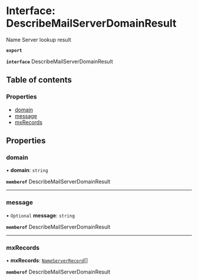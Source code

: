 # Interface: DescribeMailServerDomainResult

Name Server lookup result

**`export`**

**`interface`** DescribeMailServerDomainResult

## Table of contents

### Properties

- [domain](DescribeMailServerDomainResult.md#domain)
- [message](DescribeMailServerDomainResult.md#message)
- [mxRecords](DescribeMailServerDomainResult.md#mxrecords)

## Properties

### domain

• **domain**: `string`

**`memberof`** DescribeMailServerDomainResult

___

### message

• `Optional` **message**: `string`

**`memberof`** DescribeMailServerDomainResult

___

### mxRecords

• **mxRecords**: [`NameServerRecord`](NameServerRecord.md)[]

**`memberof`** DescribeMailServerDomainResult
